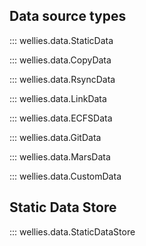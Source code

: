 ## Data source types 

::: wellies.data.StaticData

::: wellies.data.CopyData

::: wellies.data.RsyncData

::: wellies.data.LinkData

::: wellies.data.ECFSData

::: wellies.data.GitData

::: wellies.data.MarsData

::: wellies.data.CustomData

## Static Data Store

::: wellies.data.StaticDataStore
